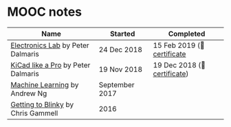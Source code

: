 # MOOC notes

| Name | Started | Completed |
| ------ | ------ | ------ |
| [Electronics Lab](electronics-lab) by Peter Dalmaris | 24 Dec 2018 | 15 Feb 2019 (📃[certificate](electronics-lab/certificate.pdf)
| [KiCad like a Pro](kicad-like-pro) by Peter Dalmaris | 19 Nov 2018 |19 Dec 2018 (📃[certificate](kicad-like-pro/certificate.pdf))|
| [Machine Learning](machine-learning) by Andrew Ng | September 2017 ||
| [Getting to Blinky](getting-to-blinky) by Chris Gammell | 2016
